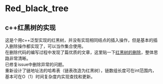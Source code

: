 # Red_black_tree
## c++红黑树的实现

这是个用c++泛型实现的红黑树，并没有实现相同结点的插入操作，但是基本的插入删除操作都实现了，可以当作集合使用。        
在删除代码的编写过程中发现了篇优质的文章，这里贴一下[红黑树的删除](https://www.jianshu.com/p/84416644c080)，整体思路非常清晰。  
已修复issue中删除异常的问题。   
重新设计了链地址法的哈希表（链表改造为红黑树），链数组长度可在int范围内，基本可在O（1）时间复杂度内实现查找和更新。   

